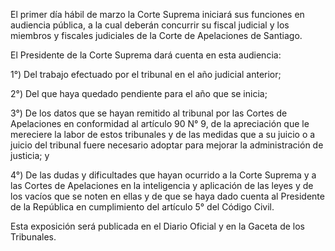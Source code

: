 El primer día hábil de marzo la Corte Suprema iniciará sus funciones en audiencia pública, a la cual deberán concurrir su fiscal judicial y los miembros y fiscales judiciales de la Corte de Apelaciones de Santiago.

El Presidente de la Corte Suprema dará cuenta en esta audiencia:

1°) Del trabajo efectuado por el tribunal en el año judicial anterior;

2°) Del que haya quedado pendiente para el año que se inicia;

3°) De los datos que se hayan remitido al tribunal por las Cortes de Apelaciones en conformidad al artículo 90 N° 9, de la apreciación que le mereciere la labor de estos tribunales y de las medidas que a su juicio o a juicio del tribunal fuere necesario adoptar para mejorar la administración de justicia; y

4°) De las dudas y dificultades que hayan ocurrido a la Corte Suprema y a las Cortes de Apelaciones en la inteligencia y aplicación de las leyes y de los vacíos que se noten en ellas y de que se haya dado cuenta al Presidente de la República en cumplimiento del artículo 5° del Código Civil.

Esta exposición será publicada en el Diario Oficial y en la Gaceta de los Tribunales.
